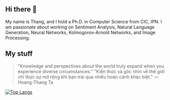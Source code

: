 ## Hi there 👋

My name is Thang, and I hold a Ph.D. in Computer Science from CIC, IPN. I am passionate about working on Sentiment Analysis, Natural Language Generation, Neural Networks, Kolmogorov-Arnold Networks, and Image Processing.

## My stuff
> "Knowledge and perspectives about the world truly expand when you experience diverse circumstances."
> "Kiến thức và góc nhìn về thế giới chỉ thực sự mở rộng khi bạn trải qua nhiều hoàn cảnh khác biệt."
— Hoang-Thang Ta

[![Top Langs](https://github-readme-stats.vercel.app/api/top-langs/?username=hoangthangta)](https://github.com/hoangthangta/github-readme-stats)

<!--
**hoangthangta/hoangthangta** is a ✨ _special_ ✨ repository because its `README.md` (this file) appears on your GitHub profile.

Here are some ideas to get you started:

- 🔭 I’m currently working on ...
- 🌱 I’m currently learning ...
- 👯 I’m looking to collaborate on ...
- 🤔 I’m looking for help with ...
- 💬 Ask me about ...
- 📫 How to reach me: ...
- 😄 Pronouns: ...
- ⚡ Fun fact: ...
-->
